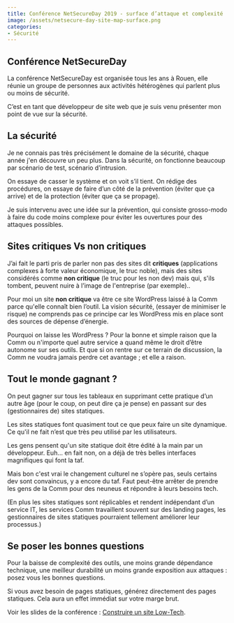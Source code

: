 ```yaml
---
title: Conférence NetSecureDay 2019 - surface d’attaque et complexité
image: /assets/netsecure-day-site-map-surface.png
categories:
- Sécurité
---
```


## Conférence NetSecureDay

La conférence NetSecureDay est organisée tous les ans à Rouen, elle réunie un groupe de personnes aux activités hétérogènes qui parlent plus ou moins de sécurité.

C’est en tant que développeur de site web que je suis venu présenter mon point de vue sur la sécurité.

## La sécurité

Je ne connais pas très précisément le domaine de la sécurité, chaque année j'en découvre un peu plus. Dans la sécurité, on fonctionne beaucoup par scénario de test, scénario d’intrusion.

On essaye de casser le système et on voit s’il tient. On rédige des procédures, on essaye de faire d’un côté de la prévention (éviter que ça arrive) et de la protection (éviter que ça se propage).

Je suis intervenu avec une idée sur la prévention, qui consiste grosso-modo à faire du code moins complexe pour éviter les ouvertures pour des attaques possibles.

## Sites critiques Vs non critiques

J’ai fait le parti pris de parler non pas des sites dit **critiques** (applications complexes à forte valeur économique, le truc noble), mais des sites considérés comme **non critique** (le truc pour les non dev) mais qui, s'ils tombent, peuvent nuire à l’image de l'entreprise (par exemple)..

Pour moi un site **non critique** va être ce site WordPress laissé à la Comm parce qu'elle connaît bien l’outil. La vision sécurité, (essayer de minimiser le risque) ne comprends pas ce principe car les WordPress mis en place sont des sources de dépense d’énergie.

Pourquoi on laisse les WordPress ? Pour la bonne et simple raison que la Comm ou n'importe quel autre service a quand même le droit d’être autonome sur ses outils. Et que si on rentre sur ce terrain de discussion, la Comm ne voudra jamais perdre cet avantage ; et elle a raison.

## Tout le monde gagnant ?

On peut gagner sur tous les tableaux en supprimant cette pratique d’un autre âge (pour le coup, on peut dire ça je pense) en passant sur des (gestionnaires de) sites statiques.

Les sites statiques font quasiment tout ce que peux faire un site dynamique. Ce qu'il ne fait n’est que très peu utilisé par les utilisateurs.

Les gens pensent qu'un site statique doit être édité à la main par un développeur. Euh… en fait non, on a déjà de très belles interfaces magnifiques qui font la taf.

Mais bon c'est vrai le changement culturel ne s’opère pas, seuls certains dev sont convaincus, y a encore du taf. Faut peut-être arrêter de prendre les gens de la Comm pour des neuneus et répondre à leurs besoins tech.

(En plus les sites statiques sont réplicables et rendent indépendant d’un service IT, les services Comm travaillent souvent sur des landing pages, les gestionnaires de sites statiques pourraient tellement améliorer leur processus.)

## Se poser les bonnes questions

Pour la baisse de complexité des outils, une moins grande dépendance technique, une meilleur durabilité un moins grande exposition aux attaques : posez vous les bonnes questions.

Si vous avez besoin de pages statiques, générez directement des pages statiques. Cela aura un effet immédiat sur votre marge brut.

Voir les slides de la conférence : [Construire un site Low-Tech](https://bertrandkeller.github.io/conference-netsecure-day-surface-attaque-site-low-tech/).
